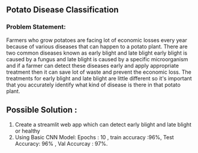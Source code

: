 ## Potato Disease Classification

### Problem Statement:
Farmers who grow potatoes are facing lot of economic losses every year because of various diseases that can happen to a potato plant. There are two common diseases known as early blight and late blight early blight is caused by a fungus and late blight is caused by a specific microorganism and if a farmer can detect these diseases early and apply appropriate treatment then it can save lot of waste
and prevent the economic loss. The treatments for early blight and late
blight are little different so it's important that you accurately identify what kind of disease is there in that potato plant. 

## Possible Solution :
1. Create a  streamlit web app which can detect  early blight and late
blight or healthy
2. Using Basic CNN Model: Epochs : 10 , train accuracy :96%, Test Accuracy: 96% , Val Accurcay : 97%.

